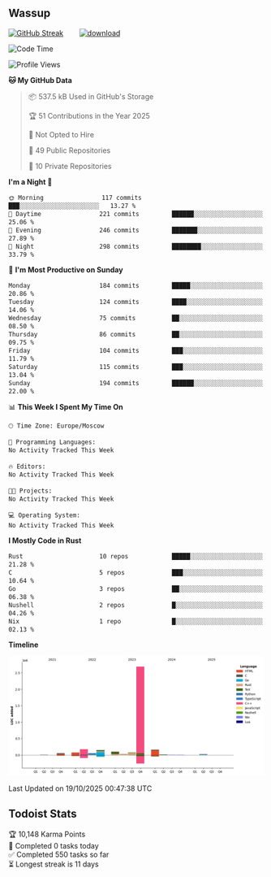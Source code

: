 ## Wassup

<!--
-->

[![GitHub Streak](http://github-readme-streak-stats.herokuapp.com?user=archeoss&theme=shades-of-purple&hide_border=true&date_format=j%20M%5B%20Y%5D)](https://git.io/streak-stats)&nbsp;&nbsp;&nbsp;&nbsp;&nbsp;&nbsp;&nbsp;&nbsp;[![download](https://user-images.githubusercontent.com/68448737/147796309-d8b65b1d-4dde-40d9-b03a-2b42aaa6cd43.jpeg)
](http://bmstu.ru/)

<!--START_SECTION:waka-->
![Code Time](http://img.shields.io/badge/Code%20Time-4%2C005%20hrs%2035%20mins-blue)

![Profile Views](http://img.shields.io/badge/Profile%20Views-0-blue)

**🐱 My GitHub Data** 

> 📦 537.5 kB Used in GitHub's Storage 
 > 
> 🏆 51 Contributions in the Year 2025
 > 
> 🚫 Not Opted to Hire
 > 
> 📜 49 Public Repositories 
 > 
> 🔑 10 Private Repositories 
 > 
**I'm a Night 🦉** 

```text
🌞 Morning                117 commits         ███░░░░░░░░░░░░░░░░░░░░░░   13.27 % 
🌆 Daytime                221 commits         ██████░░░░░░░░░░░░░░░░░░░   25.06 % 
🌃 Evening                246 commits         ███████░░░░░░░░░░░░░░░░░░   27.89 % 
🌙 Night                  298 commits         ████████░░░░░░░░░░░░░░░░░   33.79 % 
```
📅 **I'm Most Productive on Sunday** 

```text
Monday                   184 commits         █████░░░░░░░░░░░░░░░░░░░░   20.86 % 
Tuesday                  124 commits         ████░░░░░░░░░░░░░░░░░░░░░   14.06 % 
Wednesday                75 commits          ██░░░░░░░░░░░░░░░░░░░░░░░   08.50 % 
Thursday                 86 commits          ██░░░░░░░░░░░░░░░░░░░░░░░   09.75 % 
Friday                   104 commits         ███░░░░░░░░░░░░░░░░░░░░░░   11.79 % 
Saturday                 115 commits         ███░░░░░░░░░░░░░░░░░░░░░░   13.04 % 
Sunday                   194 commits         ██████░░░░░░░░░░░░░░░░░░░   22.00 % 
```


📊 **This Week I Spent My Time On** 

```text
🕑︎ Time Zone: Europe/Moscow

💬 Programming Languages: 
No Activity Tracked This Week

🔥 Editors: 
No Activity Tracked This Week

🐱‍💻 Projects: 
No Activity Tracked This Week

💻 Operating System: 
No Activity Tracked This Week
```

**I Mostly Code in Rust** 

```text
Rust                     10 repos            █████░░░░░░░░░░░░░░░░░░░░   21.28 % 
C                        5 repos             ███░░░░░░░░░░░░░░░░░░░░░░   10.64 % 
Go                       3 repos             ██░░░░░░░░░░░░░░░░░░░░░░░   06.38 % 
Nushell                  2 repos             █░░░░░░░░░░░░░░░░░░░░░░░░   04.26 % 
Nix                      1 repo              █░░░░░░░░░░░░░░░░░░░░░░░░   02.13 % 
```



**Timeline**

![Lines of Code chart](https://raw.githubusercontent.com/archeoss/archeoss/master/assets/bar_graph.png)


 Last Updated on 19/10/2025 00:47:38 UTC
<!--END_SECTION:waka-->

## Todoist Stats

<!-- TODO-IST:START -->
🏆  10,148 Karma Points           
🌸  Completed 0 tasks today           
✅  Completed 550 tasks so far           
⏳  Longest streak is 11 days
<!-- TODO-IST:END -->
